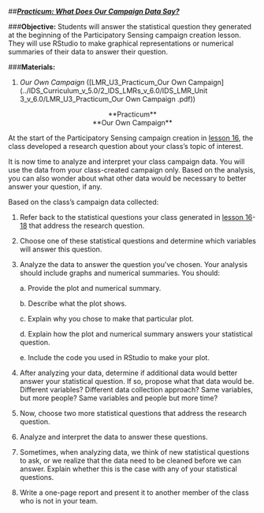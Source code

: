 ##***<u>Practicum: What Does Our Campaign Data Say?</u>***

###**Objective:**
Students will answer the statistical question they generated at the beginning of the Participatory Sensing
campaign creation lesson. They will use RStudio to make graphical representations or numerical
summaries of their data to answer their question.

###**Materials:**
1. *Our Own Campaign* ([LMR_U3_Practicum_Our Own Campaign](../IDS_Curriculum_v_5.0/2_IDS_LMRs_v_6.0/IDS_LMR_Unit 3_v_6.0/LMR_U3_Practicum_Our Own Campaign .pdf))

<center>**Practicum**</center>

<center>**Our Own Campaign**</center>

At the start of the Participatory Sensing campaign creation in [lesson 16](lesson16.md), the class developed a research question about your class’s topic of interest.


It is now time to analyze and interpret your class campaign data. You will use the data from your class-created
campaign only. Based on the analysis, you can also wonder about what other data would be
necessary to better answer your question, if any.

Based on the class’s campaign data collected:

1. Refer back to the statistical questions your class generated in [lesson 16](lesson16.md)-[18](lesson18.md) that address the
research question.

2. Choose one of these statistical questions and determine which variables will answer this question.

3. Analyze the data to answer the question you've chosen. Your analysis should include graphs
and numerical summaries. You should:

    a. Provide the plot and numerical summary.

    b. Describe what the plot shows.

    c. Explain why you chose to make that particular plot.

    d. Explain how the plot and numerical summary answers your statistical question.

    e. Include the code you used in RStudio to make your plot.

4. After analyzing your data, determine if additional data would better answer your statistical
question. If so, propose what that data would be. Different variables? Different data collection
approach? Same variables, but more people? Same variables and people but more time?

5. Now, choose two more statistical questions that address the research question.

6. Analyze and interpret the data to answer these questions.

7. Sometimes, when analyzing data, we think of new statistical questions to ask, or we realize that
the data need to be cleaned before we can answer. Explain whether this is the case with any of
your statistical questions.

8. Write a one-page report and present it to another member of the class who is not in your team.